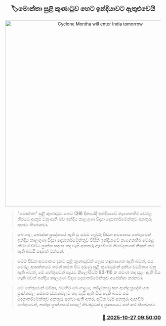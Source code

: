 <p align='center'><b><h2 align='center' title='Cyclone Montha will enter India tomorrow'>🏷මොන්තා සුළි කුණාටුව හෙට ඉන්දියාවට ඇතුළුවෙයි</h2></b></p>
<p align='center'><img src='https://helakuru.sgp1.cdn.digitaloceanspaces.com/esana/images/lib/weather-warning[1].jpg' width='600' alt='Cyclone Montha will enter India tomorrow'></p>

> "මොන්තා" සුළි කුණාටුව හෙට (28) දිනයේදී ඉන්දියාවේ නැගෙනහිර වෙරළ තීරයට ඇතුළු වනු ඇති බව ඉන්දීය කාලගුණ විද්‍යා දෙපාර්තමේන්තුව අනතුරු අඟවා තිබෙනවා.

> බෙංගාල බොක්ක ප්‍රදේශයේ ඇති වූ මෙම ගැඹුරු පීඩන අවපාතය හේතුවෙන් ඉන්දීය කාලගුණ විද්‍යා දෙපාර්තමේන්තුව විසින් ඉන්දියාවේ නැගෙනහිර වෙරළ තීරයේ විවිධ ප්‍රාන්ත සඳහා තද වැසි අනතුරු ඇඟවීමේ නිවේදනයක් නිකුත් කර ඇති බවයි සඳහන් වන්නේ.

> මෙම පීඩන අවපාතය දැනට සුළි කුණාටුවක් ලෙස හඳුනාගෙන ඇති බවත්, එය වෙරළ ආසන්නයට ගමන් කරන විට දරුණු සුළි කුණාටුවක් දක්වා වර්ධනය වනු ඇති බවත්, මේ හේතුවෙන් පැයට කිලෝමීටර් 90-110 ක පමණ තද සුළං ඇති විය හැකි බවත් ඉන්දීය කාලගුණ විද්‍යා දෙපාර්තමේන්තුව අපේක්ෂා කරනවා.

> මේ හේතුවෙන් ඔඩිෂා, බටහිර බෙංගාලය, තමිල්නාඩු සහ ආන්ද්‍ර ප්‍රදේශ් යන ප්‍රාන්තවල සමහර ස්ථානවලට තද වැසි ඇති විය හැකි බවට එම දෙපාර්තමේන්තුව අනතුරු අඟවා ඇති අතර, අධික වැසි අනතුරු ඇඟවීම් හේතුවෙන්, ආන්ද්‍රා ප්‍රාන්තයේ පාසල් නිවාඩුවක් ද ප්‍රකාශයට පත් කර තිබෙනවා.



<h3 align='right'><a href='https://www.helakuru.lk/esana/p/114812/'>📅 2025-10-27 09:50:00</a></h3>

